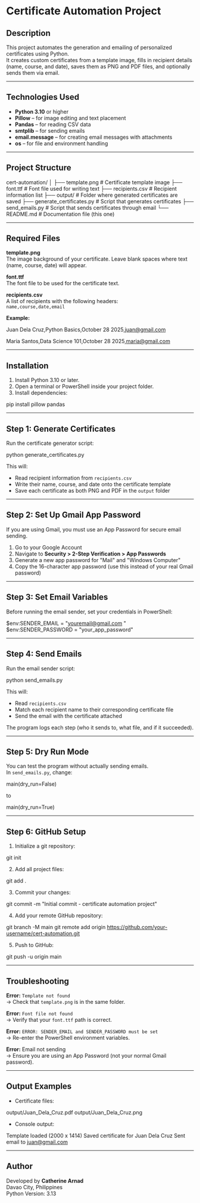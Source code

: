 # Certificate Automation Project

## Description
This project automates the generation and emailing of personalized certificates using Python.  
It creates custom certificates from a template image, fills in recipient details (name, course, and date), saves them as PNG and PDF files, and optionally sends them via email.

---

## Technologies Used
- **Python 3.10** or higher  
- **Pillow** – for image editing and text placement  
- **Pandas** – for reading CSV data  
- **smtplib** – for sending emails  
- **email.message** – for creating email messages with attachments  
- **os** – for file and environment handling  

---

## Project Structure

cert-automation/
│
├── template.png # Certificate template image
├── font.ttf # Font file used for writing text
├── recipients.csv # Recipient information list
├── output/ # Folder where generated certificates are saved
├── generate_certificates.py # Script that generates certificates
├── send_emails.py # Script that sends certificates through email
└── README.md # Documentation file (this one)


---

## Required Files

**template.png**  
The image background of your certificate. Leave blank spaces where text (name, course, date) will appear.

**font.ttf**  
The font file to be used for the certificate text.

**recipients.csv**  
A list of recipients with the following headers:  
`name,course,date,email`

**Example:**


Juan Dela Cruz,Python Basics,October 28 2025,juan@gmail.com

Maria Santos,Data Science 101,October 28 2025,maria@gmail.com


---

## Installation
1. Install Python 3.10 or later.
2. Open a terminal or PowerShell inside your project folder.
3. Install dependencies:


pip install pillow pandas


---

## Step 1: Generate Certificates
Run the certificate generator script:


python generate_certificates.py


This will:
- Read recipient information from `recipients.csv`
- Write their name, course, and date onto the certificate template
- Save each certificate as both PNG and PDF in the `output` folder

---

## Step 2: Set Up Gmail App Password
If you are using Gmail, you must use an App Password for secure email sending.

1. Go to your Google Account  
2. Navigate to **Security > 2-Step Verification > App Passwords**  
3. Generate a new app password for "Mail" and "Windows Computer"  
4. Copy the 16-character app password (use this instead of your real Gmail password)

---

## Step 3: Set Email Variables
Before running the email sender, set your credentials in PowerShell:


$env:SENDER_EMAIL = "youremail@gmail.com
"
$env:SENDER_PASSWORD = "your_app_password"

---

## Step 4: Send Emails
Run the email sender script:


python send_emails.py


This will:
- Read `recipients.csv`
- Match each recipient name to their corresponding certificate file
- Send the email with the certificate attached

The program logs each step (who it sends to, what file, and if it succeeded).

---

## Step 5: Dry Run Mode
You can test the program without actually sending emails.  
In `send_emails.py`, change:


main(dry_run=False)

to


main(dry_run=True)


---

## Step 6: GitHub Setup
1. Initialize a git repository:


git init


2. Add all project files:


git add .


3. Commit your changes:


git commit -m "Initial commit - certificate automation project"


4. Add your remote GitHub repository:


git branch -M main
git remote add origin https://github.com/your-username/cert-automation.git


5. Push to GitHub:


git push -u origin main


---

## Troubleshooting

**Error:** `Template not found`  
→ Check that `template.png` is in the same folder.

**Error:** `Font file not found`  
→ Verify that your `font.ttf` path is correct.

**Error:** `ERROR: SENDER_EMAIL and SENDER_PASSWORD must be set`  
→ Re-enter the PowerShell environment variables.

**Error:** Email not sending  
→ Ensure you are using an App Password (not your normal Gmail password).

---

## Output Examples
- Certificate files:


output/Juan_Dela_Cruz.pdf
output/Juan_Dela_Cruz.png


- Console output:


Template loaded (2000 x 1414)
Saved certificate for Juan Dela Cruz
Sent email to juan@gmail.com


---

## Author
Developed by **Catherine Arnad**  
Davao City, Philippines  
Python Version: 3.13
